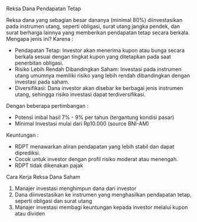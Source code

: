Reksa Dana Pendapatan Tetap

Reksa dana yang sebagian besar dananya (minimal 80%) diinvestasikan pada instrumen utang, seperti obligasi, surat utang jangka pendek, dan surat berharga lainnya yang memberikan pendapatan tetap secara berkala. Mengapa jenis ini? Karena :

- Pendapatan Tetap: Investor akan menerima kupon atau bunga secara berkala sesuai dengan tingkat kupon yang ditetapkan pada saat penerbitan obligasi.
- Risiko Lebih Rendah Dibandingkan Saham: Investasi pada instrumen utang umumnya memiliki risiko yang lebih rendah dibandingkan dengan investasi pada saham.
- Diversifikasi: Dana investor akan disebar ke berbagai jenis instrumen utang, sehingga risiko investasi dapat terdiversifikasi.

Dengan beberapa pertimbangan :

- Potensi imbal hasil 7% - 9% per tahun (tergantung kondisi pasar)
- Minimal Investasi mulai dari Rp10.000 (source BNI-AM)

Keuntungan :

- RDPT menawarkan aliran pendapatan yang lebih stabil dan dapat diprediksi.
- Cocok untuk investor dengan profil risiko moderat atau menengah.
- RDPT tidak dikenakan pajak

Cara Kerja Reksa Dana Saham

1. Manajer investasi menghimpun dana dari investor
1. Dana diinvestasikan ke instrumen yang menghasilkan pendapatan tetap, seperti obligasi dan surat utang
1. Manajer investasi membagi keuntungan kepada investor melalui kupon atau dividen
